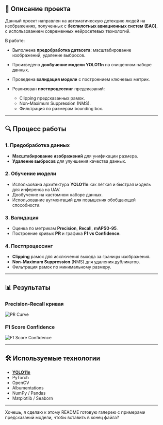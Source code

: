 
## 📌 Описание проекта

Данный проект направлен на автоматическую детекцию людей на изображениях, полученных с **беспилотных авиационных систем (БАС)**, с использованием современных нейросетевых технологий.

В работе:

* Выполнена **предобработка датасета**: масштабирование изображений, удаление выбросов.
* Произведено **дообучение модели YOLO11n** на очищенном наборе данных.
* Проведена **валидация модели** с построением ключевых метрик.
* Реализован **постпроцессинг** предсказаний:

  * Clipping предсказанных рамок.
  * Non-Maximum Suppression (NMS).
  * Фильтрация по размерам bounding box.

---

## 🔍 Процесс работы

### 1. Предобработка данных

* **Масштабирование изображений** для унификации размера.
* **Удаление выбросов** для улучшения качества данных.

### 2. Обучение модели

* Использована архитектура **YOLO11n** как лёгкая и быстрая модель для инференса на UAV.
* Дообучение на кастомном наборе данных.
* Использование аугментаций для повышения обобщающей способности.

### 3. Валидация

* Оценка по метрикам **Precision**, **Recall**, **mAP50-95**.
* Построение кривых **PR** и графика **F1 vs Confidence**.

### 4. Постпроцессинг

* **Clipping** рамок для исключения выхода за границы изображения.
* **Non-Maximum Suppression** (NMS) для удаления дубликатов.
* Фильтрация рамок по минимальному размеру.

---

## 📊 Результаты

### Precision-Recall кривая

![PR Curve](results/BoxPR_curve.png)

### F1 Score Confidence

![F1 Score Confidence](results/BoxF1_curve.png)

---

## 🛠 Используемые технологии

* **[YOLO11n](https://github.com/ultralytics/ultralytics)**
* PyTorch
* OpenCV
* Albumentations
* NumPy / Pandas
* Matplotlib / Seaborn

---


Хочешь, я сделаю к этому README готовую галерею с примерами предсказаний модели, чтобы вставить в конец файла?
